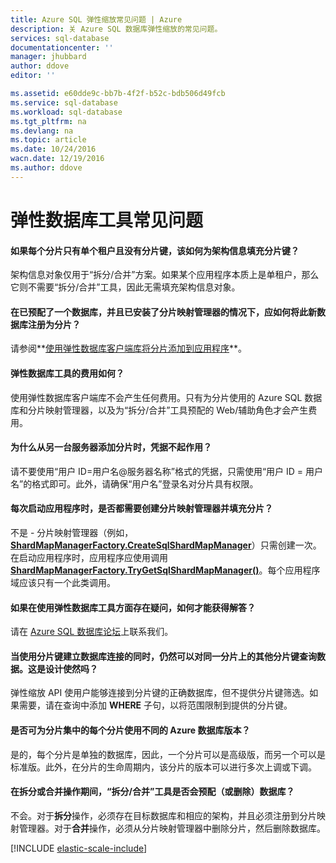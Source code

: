 ```yaml
---
title: Azure SQL 弹性缩放常见问题 | Azure
description: 关 Azure SQL 数据库弹性缩放的常见问题。
services: sql-database
documentationcenter: ''
manager: jhubbard
author: ddove
editor: ''

ms.assetid: e60dde9c-bb7b-4f2f-b52c-bdb506d49fcb
ms.service: sql-database
ms.workload: sql-database
ms.tgt_pltfrm: na
ms.devlang: na
ms.topic: article
ms.date: 10/24/2016
wacn.date: 12/19/2016
ms.author: ddove
---
```


# 弹性数据库工具常见问题
#### 如果每个分片只有单个租户且没有分片键，该如何为架构信息填充分片键？
架构信息对象仅用于“拆分/合并”方案。如果某个应用程序本质上是单租户，那么它则不需要“拆分/合并”工具，因此无需填充架构信息对象。

#### 在已预配了一个数据库，并且已安装了分片映射管理器的情况下，应如何将此新数据库注册为分片？
请参阅**[使用弹性数据库客户端库将分片添加到应用程序](./sql-database-elastic-scale-add-a-shard.md)**。

#### 弹性数据库工具的费用如何？
使用弹性数据库客户端库不会产生任何费用。只有为分片使用的 Azure SQL 数据库和分片映射管理器，以及为“拆分/合并”工具预配的 Web/辅助角色才会产生费用。

#### 为什么从另一台服务器添加分片时，凭据不起作用？
请不要使用“用户 ID=用户名@服务器名称”格式的凭据，只需使用“用户 ID = 用户名”的格式即可。此外，请确保“用户名”登录名对分片具有权限。

#### 每次启动应用程序时，是否都需要创建分片映射管理器并填充分片？

不是 - 分片映射管理器（例如，**[ShardMapManagerFactory.CreateSqlShardMapManager](http://msdn.microsoft.com/zh-cn/library/azure/microsoft.azure.sqldatabase.elasticscale.shardmanagement.shardmapmanagerfactory.createsqlshardmapmanager.aspx)**）只需创建一次。在启动应用程序时，应用程序应使用调用 **[ShardMapManagerFactory.TryGetSqlShardMapManager()](http://msdn.microsoft.com/zh-cn/library/azure/microsoft.azure.sqldatabase.elasticscale.shardmanagement.shardmapmanagerfactory.trygetsqlshardmapmanager.aspx)**。每个应用程序域应该只有一个此类调用。

#### 如果在使用弹性数据库工具方面存在疑问，如何才能获得解答？ 

请在 [Azure SQL 数据库论坛](https://social.msdn.microsoft.com/Forums/zh-cn/home?forum=ssdsgetstarted)上联系我们。

#### 当使用分片键建立数据库连接的同时，仍然可以对同一分片上的其他分片键查询数据。这是设计使然吗？
弹性缩放 API 使用户能够连接到分片键的正确数据库，但不提供分片键筛选。如果需要，请在查询中添加 **WHERE** 子句，以将范围限制到提供的分片键。

#### 是否可为分片集中的每个分片使用不同的 Azure 数据库版本？
是的，每个分片是单独的数据库，因此，一个分片可以是高级版，而另一个可以是标准版。此外，在分片的生命周期内，该分片的版本可以进行多次上调或下调。

#### 在拆分或合并操作期间，“拆分/合并”工具是否会预配（或删除）数据库？
不会。对于**拆分**操作，必须存在目标数据库和相应的架构，并且必须注册到分片映射管理器。对于**合并**操作，必须从分片映射管理器中删除分片，然后删除数据库。

[!INCLUDE [elastic-scale-include](../../includes/elastic-scale-include.md)]

<!---HONumber=Mooncake_1212_2016-->
